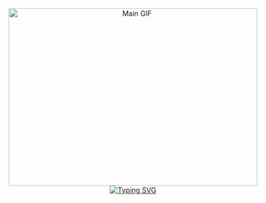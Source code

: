 <div align="center">

   <!-- main gif -->
   <img height="357" width="500" src="https://secure.static.tumblr.com/ef2e2596c4ea072a60453d23ceab337f/coctv14/Y6Ln55n03/tumblr_static_azgsowaz948okgow4c4o8go8c.gif" alt="Main GIF">

   <!-- typing SVG -->
   <a href="https://git.io/typing-svg">
      <img src="https://readme-typing-svg.herokuapp.com?font=Fira+Code&size=20&color=%2300CED1&center=true&vCenter=true&lines=Python Developer" alt="Typing SVG">
   </a>

</div>
